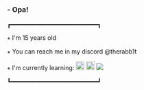 ### - Opa!
┏━━━━━━━━━━━━━━━━━━━━━━━━┓

⭒ I'm 15 years old

⭒ You can reach me in my discord @therabb1t

⭒ I'm currently learning: 
<img src="https://upload.wikimedia.org/wikipedia/commons/thumb/6/61/HTML5_logo_and_wordmark.svg/2048px-HTML5_logo_and_wordmark.svg.png" width="20" height="20"/> <img src="https://upload.wikimedia.org/wikipedia/commons/thumb/d/d5/CSS3_logo_and_wordmark.svg/1452px-CSS3_logo_and_wordmark.svg.png" width="20" height="20"/> <img src="https://upload.wikimedia.org/wikipedia/commons/thumb/b/b2/Bootstrap_logo.svg/800px-Bootstrap_logo.svg.png"/>

┗━━━━━━━━━━━━━━━━━━━━━━━━┛
